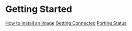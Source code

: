 # Getting Started

[How to install an image](/docs/install-image.md)
[Getting Connected](/docs/ssh-connection.md)
[Porting Status](/docs/porting-status.md)
